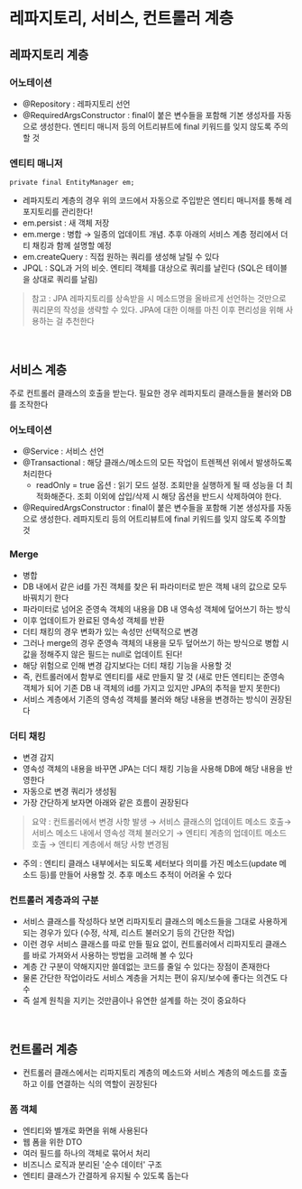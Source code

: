 # 레파지토리, 서비스, 컨트롤러 계층

## 레파지토리 계층

### 어노테이션

- @Repository : 레파지토리 선언
- @RequiredArgsConstructor : final이 붙은 변수들을 포함해 기본 생성자를 자동으로 생성한다. 엔티티 매니저 등의 어트리뷰트에 final 키워드를 잊지 않도록 주의할 것

### 엔티티 매니저

```
private final EntityManager em;
```

- 레파지토리 계층의 경우 위의 코드에서 자동으로 주입받은 엔티티 매니저를 통해 레포지토리를 관리한다!
- em.persist : 새 객체 저장
- em.merge : 병합 → 일종의 업데이트 개념. 추후 아래의 서비스 계층 정리에서 더티 채킹과 함께 설명할 예정
- em.createQuery : 직접 원하는 쿼리를 생성해 날릴 수 있다
- JPQL : SQL과 거의 비슷. 엔티티 객체를 대상으로 쿼리를 날린다 (SQL은 테이블을 상대로 쿼리를 날림)
> 참고 : JPA 레파지토리를 상속받을 시 메소드명을 올바르게 선언하는 것만으로 쿼리문의 작성을 생략할 수 있다. JPA에 대한 이해를 마친 이후 편리성을 위해 사용하는 걸 추천한다

<br/>

## 서비스 계층
주로 컨트롤러 클래스의 호출을 받는다. 필요한 경우 레파지토리 클래스들을 불러와 DB를 조작한다

### 어노테이션

- @Service : 서비스 선언
- @Transactional : 해당 클래스/메소드의 모든 작업이 트렌젝션 위에서 발생하도록 처리한다
  - readOnly = true 옵션 : 읽기 모드 설정. 조회만을 실행하게 될 때 성능을 더 최적화해준다. 조회 이외에 삽입/삭제 시 해당 옵션을 반드시 삭제하여야 한다.
- @RequiredArgsConstructor : final이 붙은 변수들을 포함해 기본 생성자를 자동으로 생성한다. 레파지토리 등의 어트리뷰트에 final 키워드를 잊지 않도록 주의할 것

### Merge
- 병합
- DB 내에서 같은 id를 가진 객체를 찾은 뒤 파라미터로 받은 객체 내의 값으로 모두 바꿔치기 한다
- 파라미터로 넘어온 준영속 객체의 내용을 DB 내 영속성 객체에 덮어쓰기 하는 방식 
- 이후 업데이트가 완료된 영속성 객체를 반환 
- 더티 채킹의 경우 변화가 있는 속성만 선택적으로 변경 
- 그러나 merge의 경우 준영속 객체의 내용을 모두 덮어쓰기 하는 방식으로 병합 시 값을 정해주지 않은 필드는 null로 업데이트 된다! 
- 해당 위험으로 인해 변경 감지보다는 더티 채킹 기능을 사용할 것 
- 즉, 컨트롤러에서 함부로 엔티티를 새로 만들지 말 것 (새로 만든 엔티티는 준영속 객체가 되어 기존 DB 내 객체의 id를 가지고 있지만 JPA의 추적을 받지 못한다)
- 서비스 계층에서 기존의 영속성 객체를 불러와 해당 내용을 변경하는 방식이 권장된다

### 더티 채킹
- 변경 감지
- 영속성 객체의 내용을 바꾸면 JPA는 더디 채킹 기능을 사용해 DB에 해당 내용을 반영한다
- 자동으로 변경 쿼리가 생성됨
- 가장 간단하게 보자면 아래와 같은 흐름이 권장된다
> 요약 : 컨트롤러에서 변경 사항 발생 → 서비스 클래스의 업데이트 메소드 호출→ 서비스 메소드 내에서 영속성 객체 불러오기 → 엔티티 계층의 업데이트 메소드 호출 → 엔티티 계층에서 해당 사항 변경됨 <br/>

- 주의 : 엔티티 클래스 내부에서는 되도록 세터보다 의미를 가진 메소드(update 메소드 등)를 만들어 사용할 것. 추후 메소드 추적이 어려울 수 있다

### 컨트롤러 계층과의 구분
- 서비스 클래스를 작성하다 보면 리파지토리 클래스의 메소드들을 그대로 사용하게 되는 경우가 있다 (수정, 삭제, 리스트 불러오기 등의 간단한 작업)
- 이런 경우 서비스 클래스를 따로 만들 필요 없이, 컨트롤러에서 리파지토리 클래스를 바로 가져와서 사용하는 방법을 고려해 볼 수 있다
- 계층 간 구분이 약해지지만 쓸데없는 코드를 줄일 수 있다는 장점이 존재한다
- 물론 간단한 작업이라도 서비스 계층을 거치는 편이 유지/보수에 좋다는 의견도 다수
- 즉 설계 원칙을 지키는 것만큼이나 유연한 설계를 하는 것이 중요하다

<br/>

## 컨트롤러 계층
- 컨트롤러 클래스에서는 리파지토리 계층의 메소드와 서비스 계층의 메소드를 호출하고 이를 연결하는 식의 역할이 권장된다

### 폼 객체
- 엔티티와 별개로 화면을 위해 사용된다
- 웹 폼을 위한 DTO 
- 여러 필드를 하나의 객체로 묶어서 처리 
- 비즈니스 로직과 분리된 '순수 데이터' 구조
- 엔티티 클래스가 간결하게 유지될 수 있도록 돕는다

